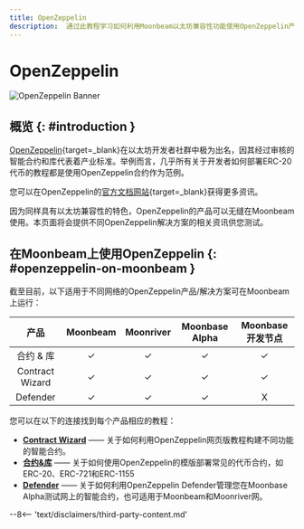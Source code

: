 ```yaml
---
title: OpenZeppelin
description:  通过此教程学习如何利用Moonbeam以太坊兼容性功能使用OpenZeppelin产品。
---
```


# OpenZeppelin

![OpenZeppelin Banner](/images/builders/build/eth-api/dev-env/openzeppelin/openzeppelin-banner.png)

## 概览 {: #introduction } 

[OpenZeppelin](https://openzeppelin.com/){target=_blank}在以太坊开发者社群中极为出名，因其经过审核的智能合约和库代表着产业标准。举例而言，几乎所有关于开发者如何部署ERC-20代币的教程都是使用OpenZeppelin合约作为范例。

您可以在OpenZeppelin的[官方文档网站](https://docs.openzeppelin.com/openzeppelin/){target=_blank}获得更多资讯。

因为同样具有以太坊兼容性的特色，OpenZeppelin的产品可以无缝在Moonbeam使用。本页面将会提供不同OpenZeppelin解决方案的相关资讯供您测试。

## 在Moonbeam上使用OpenZeppelin {: #openzeppelin-on-moonbeam } 

截至目前，以下适用于不同网络的OpenZeppelin产品/解决方案可在Moonbeam上运行：

|      **产品**      | **Moonbeam** | **Moonriver** | **Moonbase Alpha** | **Moonbase开发节点** |
|:---------------------:|:------------:|:-------------:|:------------------:|:---------------------:|
| 合约 & 库 |      ✓       |       ✓       |         ✓          |           ✓           |
|    Contract Wizard    |      ✓       |       ✓       |         ✓          |           ✓           |
|       Defender        |      ✓       |       ✓       |         ✓          |           X           |

您可以在以下的连接找到每个产品相应的教程：

 - [**Contract Wizard**](/integrations/openzeppelin/contracts/#openzeppelin-contract-wizard) —— 关于如何利用OpenZeppelin网页版教程构建不同功能的智能合约。
 - **[合约&库](/integrations/openzeppelin/contracts/#deploying-openzeppelin-contracts-on-moonbeam)** —— 关于如何使用OpenZeppelin的模版部署常见的代币合约，如ERC-20、ERC-721和ERC-1155
 - [**Defender**](/integrations/openzeppelin/defender/) —— 关于如何利用OpenZeppelin Defender管理您在Moonbase Alpha测试网上的智能合约，也可适用于Moonbeam和Moonriver网。

--8<-- 'text/disclaimers/third-party-content.md'